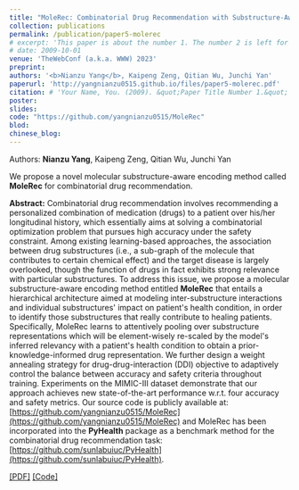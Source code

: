 ```yaml
---
title: "MoleRec: Combinatorial Drug Recommendation with Substructure-Aware Molecular Representation Learning"
collection: publications
permalink: /publication/paper5-molerec
# excerpt: 'This paper is about the number 1. The number 2 is left for future work.'
# date: 2009-10-01
venue: 'TheWebConf (a.k.a. WWW) 2023'
preprint:
authors: '<b>Nianzu Yang</b>, Kaipeng Zeng, Qitian Wu, Junchi Yan'
paperurl: 'http://yangnianzu0515.github.io/files/paper5-molerec.pdf'
citation: # 'Your Name, You. (2009). &quot;Paper Title Number 1.&quot; <i>Journal 1</i>. 1(1).'
poster: 
slides: 
code: "https://github.com/yangnianzu0515/MoleRec"
blod:
chinese_blog: 
---
```

Authors: **Nianzu Yang**, Kaipeng Zeng, Qitian Wu, Junchi Yan

We propose a novel molecular substructure-aware encoding method called **MoleRec** for combinatorial drug recommendation.

**Abstract:** Combinatorial drug recommendation involves recommending a personalized combination of medication (drugs) to a patient over his/her longitudinal history, which essentially aims at solving a combinatorial optimization problem that pursues high accuracy under the safety constraint. Among existing learning-based approaches, the association between drug substructures (i.e., a sub-graph of the molecule that contributes to certain chemical effect) and the target disease is largely overlooked, though the function of drugs in fact exhibits strong relevance with particular substructures. To address this issue, we propose a molecular substructure-aware encoding method entitled **MoleRec** that entails a hierarchical architecture aimed at modeling inter-substructure interactions and individual substructures' impact on patient's health condition, in order to identify those substructures that really contribute to healing patients. Specifically, MoleRec learns to attentively pooling over substructure representations which will be element-wisely re-scaled by the model's inferred relevancy with a patient's health condition to obtain a prior-knowledge-informed drug representation. We further design a weight annealing strategy for drug-drug-interaction (DDI) objective to adaptively control the balance between accuracy and safety criteria throughout training. Experiments on the MIMIC-III dataset demonstrate that our approach achieves new state-of-the-art performance w.r.t. four accuracy and safety metrics. Our source code is publicly available at: [https://github.com/yangnianzu0515/MoleRec](https://github.com/yangnianzu0515/MoleRec) and MoleRec has been incorporated into the **PyHealth** package as a benchmark method for the combinatorial drug recommendation task: [https://github.com/sunlabuiuc/PyHealth](https://github.com/sunlabuiuc/PyHealth).

[[PDF]](http://yangnianzu0515.github.io/files/paper5-molerec.pdf)
[[Code]](https://github.com/yangnianzu0515/MoleRec)
